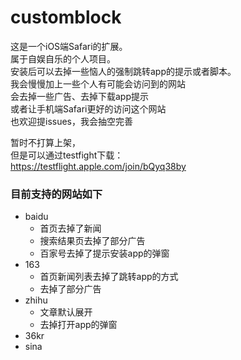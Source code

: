 # customblock

这是一个iOS端Safari的扩展。<br/>
属于自娱自乐的个人项目。<br/>
安装后可以去掉一些恼人的强制跳转app的提示或者脚本。<br/>
我会慢慢加上一些个人有可能会访问到的网站<br/>
会去掉一些广告、去掉下载app提示<br/>
或者让手机端Safari更好的访问这个网站<br/>
也欢迎提issues，我会抽空完善<br/>

暂时不打算上架，<br/>
但是可以通过testfight下载：<br/>
https://testflight.apple.com/join/bQyq38by


### 目前支持的网站如下
- baidu
   - 首页去掉了新闻
   - 搜索结果页去掉了部分广告
   - 百家号去掉了提示安装app的弹窗
- 163
   - 首页新闻列表去掉了跳转app的方式
   - 去掉了部分广告
- zhihu
   - 文章默认展开
   - 去掉打开app的弹窗
- 36kr
- sina
   
